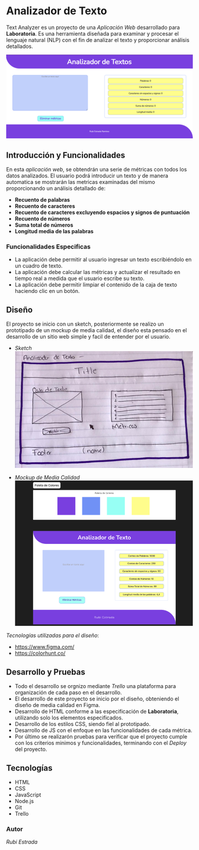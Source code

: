 # Analizador de Texto 
Text Analyzer es un proyecto de una *Aplicación Web* desarrollado para **Laboratoria**. 
Es una herramienta diseñada para examinar y procesar el lenguaje natural (NLP) con 
el fin de analizar el texto y proporcionar análisis detallados. 

![Demo-Text-Analyzer](https://github.com/rubiestram/DEV012-text-analyzer/blob/main/appweb-analyzer-text.png)

## Introducción y Funcionalidades
En esta *aplicación web*, se obtendrán una serie de métricas con todos los datos analizados. El usuario podrá introducir un texto y de manera automatica se mostrarán 
las metricas examinadas del mismo proporcionando un análisis detallado de:

- **Recuento de palabras**
- **Recuento de caracteres**
- **Recuento de caracteres excluyendo espacios y signos de puntuación**
- **Recuento de números**
- **Suma total de números**
- **Longitud media de las palabras**

### Funcionalidades Especificas
- La aplicación debe permitir al usuario ingresar un texto escribiéndolo en un cuadro de texto.
- La aplicación debe calcular las métricas y actualizar el resultado en tiempo real a medida que 
  el usuario escribe su texto.
- La aplicación debe permitir limpiar el contenido de la caja de texto haciendo clic en un botón.
## Diseño
El proyecto se inicio con un sketch, posteriormente se realizo un prototipado de un mockup de media calidad, el diseño esta pensado en el desarrollo de un sitio web simple y
facil de entender por el usuario. 

- *Sketch*
![Demo-Text-Analyzer](https://github.com/rubiestram/DEV012-text-analyzer/blob/main/sketch-text-analyzer.jpeg)

- *Mockup de Media Calidad*
![Demo-Text-Analyzer](https://github.com/rubiestram/DEV012-text-analyzer/blob/main/prototipo-text-analyzer.png)

*Tecnologías utilizadas para el diseño*:
- https://www.figma.com/
- https://colorhunt.co/

## Desarrollo y Pruebas
- Todo el desarrollo se orgnizo mediante *Trello* una plataforma para organización de cada paso en el 
  desarrollo.
- El desarrollo de este proyecto se inicio por el diseño, obteniendo el diseño de media calidad en Figma.
- Desarrollo de HTML conforme a las especificación de **Laboratoria**, utilizando solo los elementos
  especificados.
- Desarrollo de los estilos CSS, siendo fiel al prototipado.
- Desarrollo de JS con el enfoque en las funcionalidades de cada métrica.
- Por último se realizarón pruebas para verificar que el proyecto cumple con los criterios minimos y
  funcionalidades, terminando con el *Deploy* del proyecto.

## Tecnologías 
- HTML
- CSS
- JavaScript
- Node.js
- Git
- Trello

### Autor
*Rubi Estrada*




  